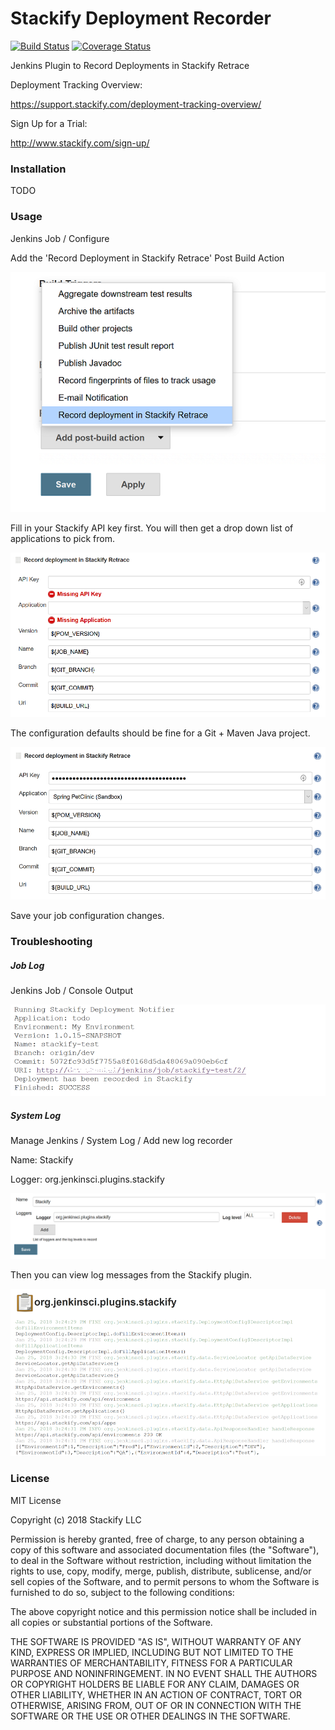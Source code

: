 # Stackify Deployment Recorder

[![Build Status](https://travis-ci.org/stackify/stackify-deployment-recorder.svg?branch=master)](https://travis-ci.org/stackify/stackify-deployment-recorder)
[![Coverage Status](https://coveralls.io/repos/github/stackify/stackify-deployment-recorder/badge.svg?branch=master)](https://coveralls.io/github/stackify/stackify-deployment-recorder?branch=master)

Jenkins Plugin to Record Deployments in Stackify Retrace

Deployment Tracking Overview:

https://support.stackify.com/deployment-tracking-overview/

Sign Up for a Trial:

http://www.stackify.com/sign-up/

### Installation

TODO

### Usage

Jenkins Job / Configure

Add the 'Record Deployment in Stackify Retrace' Post Build Action

![picture](images/postbuildaction.png)

Fill in your Stackify API key first. You will then get a drop down list of applications to pick from. 

![picture](images/blankconfig.png)

The configuration defaults should be fine for a Git + Maven Java project. 

![picture](images/config.png)

Save your job configuration changes.

### Troubleshooting

##### Job Log

Jenkins Job / Console Output

![picture](images/joblog.png)

##### System Log

Manage Jenkins / System Log / Add new log recorder

Name: Stackify

Logger: org.jenkinsci.plugins.stackify

![picture](images/systemlogrecorder.png)

Then you can view log messages from the Stackify plugin.

![picture](images/systemlog.png)

### License

MIT License

Copyright (c) 2018 Stackify LLC

Permission is hereby granted, free of charge, to any person obtaining a copy
of this software and associated documentation files (the "Software"), to deal
in the Software without restriction, including without limitation the rights
to use, copy, modify, merge, publish, distribute, sublicense, and/or sell
copies of the Software, and to permit persons to whom the Software is
furnished to do so, subject to the following conditions:

The above copyright notice and this permission notice shall be included in all
copies or substantial portions of the Software.

THE SOFTWARE IS PROVIDED "AS IS", WITHOUT WARRANTY OF ANY KIND, EXPRESS OR
IMPLIED, INCLUDING BUT NOT LIMITED TO THE WARRANTIES OF MERCHANTABILITY,
FITNESS FOR A PARTICULAR PURPOSE AND NONINFRINGEMENT. IN NO EVENT SHALL THE
AUTHORS OR COPYRIGHT HOLDERS BE LIABLE FOR ANY CLAIM, DAMAGES OR OTHER
LIABILITY, WHETHER IN AN ACTION OF CONTRACT, TORT OR OTHERWISE, ARISING FROM,
OUT OF OR IN CONNECTION WITH THE SOFTWARE OR THE USE OR OTHER DEALINGS IN THE
SOFTWARE.
